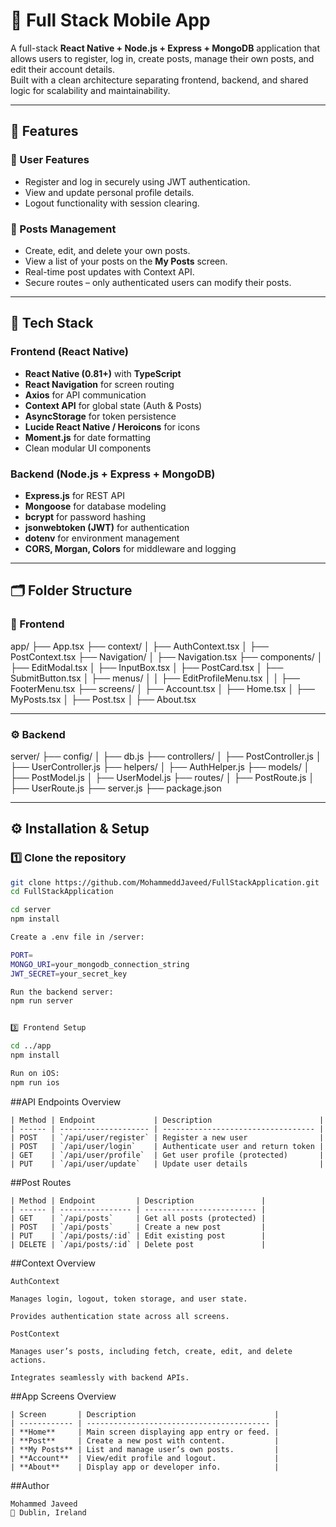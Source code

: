 # 📱 Full Stack Mobile App

A full-stack **React Native + Node.js + Express + MongoDB** application that allows users to register, log in, create posts, manage their own posts, and edit their account details.  
Built with a clean architecture separating frontend, backend, and shared logic for scalability and maintainability.

---

## 🚀 Features

### 👤 User Features

- Register and log in securely using JWT authentication.
- View and update personal profile details.
- Logout functionality with session clearing.

### 📝 Posts Management

- Create, edit, and delete your own posts.
- View a list of your posts on the **My Posts** screen.
- Real-time post updates with Context API.
- Secure routes – only authenticated users can modify their posts.

---

## 🧱 Tech Stack

### Frontend (React Native)

- **React Native (0.81+)** with **TypeScript**
- **React Navigation** for screen routing
- **Axios** for API communication
- **Context API** for global state (Auth & Posts)
- **AsyncStorage** for token persistence
- **Lucide React Native / Heroicons** for icons
- **Moment.js** for date formatting
- Clean modular UI components

### Backend (Node.js + Express + MongoDB)

- **Express.js** for REST API
- **Mongoose** for database modeling
- **bcrypt** for password hashing
- **jsonwebtoken (JWT)** for authentication
- **dotenv** for environment management
- **CORS, Morgan, Colors** for middleware and logging

---

## 🗂️ Folder Structure

### 📱 Frontend

app/
├── App.tsx
├── context/
│ ├── AuthContext.tsx
│ ├── PostContext.tsx
├── Navigation/
│ ├── Navigation.tsx
├── components/
│ ├── EditModal.tsx
│ ├── InputBox.tsx
│ ├── PostCard.tsx
│ ├── SubmitButton.tsx
│ ├── menus/
│ │ ├── EditProfileMenu.tsx
│ │ ├── FooterMenu.tsx
├── screens/
│ ├── Account.tsx
│ ├── Home.tsx
│ ├── MyPosts.tsx
│ ├── Post.tsx
│ ├── About.tsx

---

### ⚙️ Backend

server/
├── config/
│ ├── db.js
├── controllers/
│ ├── PostController.js
│ ├── UserController.js
├── helpers/
│ ├── AuthHelper.js
├── models/
│ ├── PostModel.js
│ ├── UserModel.js
├── routes/
│ ├── PostRoute.js
│ ├── UserRoute.js
├── server.js
├── package.json

---

## ⚙️ Installation & Setup

### 1️⃣ Clone the repository

```bash
git clone https://github.com/MohammeddJaveed/FullStackApplication.git
cd FullStackApplication

cd server
npm install

Create a .env file in /server:

PORT=
MONGO_URI=your_mongodb_connection_string
JWT_SECRET=your_secret_key

Run the backend server:
npm run server


3️⃣ Frontend Setup

cd ../app
npm install

Run on iOS:
npm run ios
```

##API Endpoints Overview

```
| Method | Endpoint             | Description                        |
| ------ | -------------------- | ---------------------------------- |
| POST   | `/api/user/register` | Register a new user                |
| POST   | `/api/user/login`    | Authenticate user and return token |
| GET    | `/api/user/profile`  | Get user profile (protected)       |
| PUT    | `/api/user/update`   | Update user details                |
```

##Post Routes

```
| Method | Endpoint         | Description               |
| ------ | ---------------- | ------------------------- |
| GET    | `/api/posts`     | Get all posts (protected) |
| POST   | `/api/posts`     | Create a new post         |
| PUT    | `/api/posts/:id` | Edit existing post        |
| DELETE | `/api/posts/:id` | Delete post               |

```

##Context Overview

```
AuthContext

Manages login, logout, token storage, and user state.

Provides authentication state across all screens.

PostContext

Manages user’s posts, including fetch, create, edit, and delete actions.

Integrates seamlessly with backend APIs.
```

##App Screens Overview

```
| Screen       | Description                               |
| ------------ | ----------------------------------------- |
| **Home**     | Main screen displaying app entry or feed. |
| **Post**     | Create a new post with content.           |
| **My Posts** | List and manage user’s own posts.         |
| **Account**  | View/edit profile and logout.             |
| **About**    | Display app or developer info.            |
```

##Author

```
Mohammed Javeed
📍 Dublin, Ireland
```
